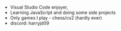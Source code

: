 - Visual Studio Code enjoyer,
- Learning JavaScript and doing some side projects
- Only games I play - chess/cs2 (hardly ever)
- discord: harryjd09
